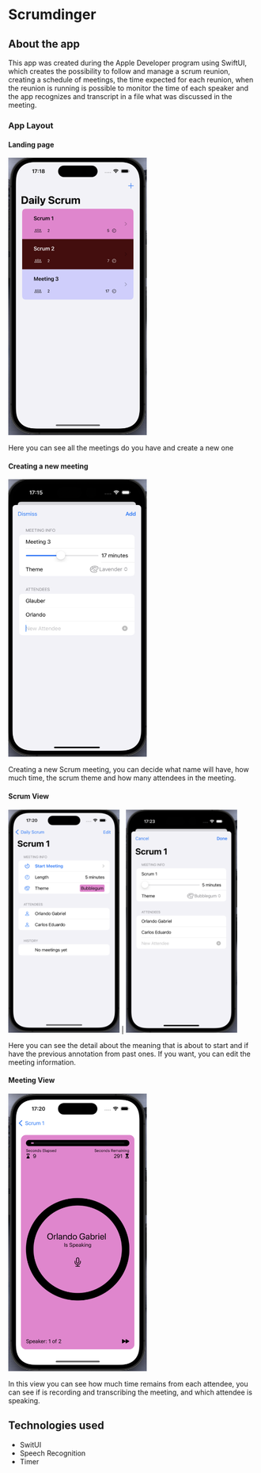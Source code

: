 # Scrumdinger

## About the app

This app was created during the Apple Developer program using SwiftUI, which creates the possibility to follow and manage a scrum reunion, creating a schedule of meetings, the time expected for each reunion, when the reunion is running is possible to monitor the time of each speaker and the app recognizes and transcript in a file what was discussed in the meeting.

### App Layout

#### Landing page

<img src="https://github.com/og1421/Scrumdinger/blob/main/Scrumdinger/Images/Landing%20Page.png"
height="560" width="280">

Here you can see all the meetings do you have and create a new one

#### Creating a new meeting

<img src="https://github.com/og1421/Scrumdinger/blob/main/Scrumdinger/Images/Creating%20a%20new%20meeting.png"
height="560" width="280">

Creating a new Scrum meeting, you can decide what name will have, how much time, the scrum theme and how many attendees in the meeting.

#### Scrum View

<img src="https://github.com/og1421/Scrumdinger/blob/main/Scrumdinger/Images/Scrum%20View.png"
height="450" width="225"> | <img src="https://github.com/og1421/Scrumdinger/blob/main/Scrumdinger/Images/Edit%20Scrum%20Meeting.png"
height="450" width="225"> 

Here you can see the detail about the meaning that is about to start and if have the previous annotation from past ones. If you want, you can edit the meeting information.

#### Meeting View

<img src="https://github.com/og1421/Scrumdinger/blob/main/Scrumdinger/Images/Scrum%20timer.png"
height="560" width="280"> 

In this view you can see how much time remains from each attendee, you can see if is recording and transcribing the meeting, and which attendee is speaking.

## Technologies used
- SwitUI 
- Speech Recognition
- Timer
